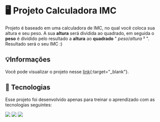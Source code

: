 # 🖥️ Projeto Calculadora IMC

Projeto é baseado em uma calculadora de IMC, no qual você coloca sua altura e seu peso. A sua **altura** será dividida ao quadrado, em seguida o **peso** é dividido pelo resultado a **altura** ao **quadrado** " _peso_/_altura_ ² ".
Resultado será o seu IMC :)

## 💡Informações

Você pode visualizar o projeto nesse [link](https://lucasskn.github.io/calculadora-IMC/){:target="\_blank"}.

## 🚀 Tecnologias

Esse projeto foi desenvolvido apenas para treinar o aprendizado com as tecnologias seguintes:

<img src="https://img.shields.io/badge/HTML5-E34F26?style=for-the-badge&logo=html5&logoColor=white"> <img src="https://img.shields.io/badge/CSS3-1572B6?style=for-the-badge&logo=css3&logoColor=white">
<img src="https://img.shields.io/badge/JavaScript-323330?style=for-the-badge&logo=javascript&logoColor=F7DF1E">
